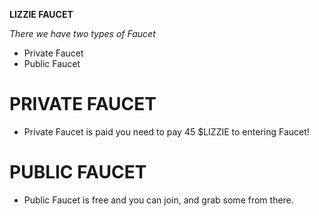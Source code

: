 __LIZZIE FAUCET__

*There we have two types of Faucet*
- Private Faucet
- Public Faucet

# PRIVATE FAUCET
- Private Faucet is paid you need to pay 45 $LIZZIE to entering Faucet! 

# PUBLIC FAUCET
- Public Faucet is free and you can join, and grab some from there.
